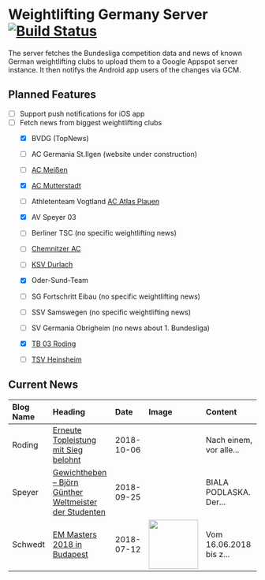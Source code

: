 # Weightlifting Germany Server [![Build Status](https://travis-ci.org/WGierke/weightlifting_germany_server.svg?branch=master)](https://travis-ci.org/WGierke/weightlifting_germany_server)

The server fetches the Bundesliga competition data and news of known German weightlifting clubs to upload them to a Google Appspot server instance.
It then notifys the Android app users of the changes via GCM.

## Planned Features
- [ ] Support push notifications for iOS app  
- [ ] Fetch news from biggest weightlifting clubs
    - [X] BVDG (TopNews)
    - [ ] AC Germania St.Ilgen (website under construction)
    - [ ] [AC Meißen](http://www.ac-meissen.de/index.php?start=1)
    - [X] [AC Mutterstadt](http://www.ac-mutterstadt.de/index.php?start=1)
    - [ ] Athletenteam Vogtland [AC Atlas Plauen](https://acatlas.wordpress.com/)
    - [X] AV Speyer 03
    - [ ] Berliner TSC (no specific weightlifting news)
    - [ ] [Chemnitzer AC](http://chemnitzer-athletenclub.de/aktuelles/news/page/1/)
    - [ ] [KSV Durlach](http://ksvdurlach.de/news?page_n54=1)
    - [X] Oder-Sund-Team
    - [ ] SG Fortschritt Eibau (no specific weightlifting news)
    - [ ] SSV Samswegen (no specific weightlifting news)
    - [ ] SV Germania Obrigheim (no news about 1. Bundesliga)
    - [X] [TB 03 Roding](http://www.tb03-gewichtheben.de/page/1/)
    - [ ] [TSV Heinsheim](http://gewichtheben.tsv-heinsheim.de/index.php?start=1)


## Current News

| Blog Name   | Heading                                                                                                                                               | Date       | Image                                                                                                                 | Content                 |
|:------------|:------------------------------------------------------------------------------------------------------------------------------------------------------|:-----------|:----------------------------------------------------------------------------------------------------------------------|:------------------------|
| Roding      | [Erneute Topleistung mit Sieg belohnt](https://www.tb03-gewichtheben.de/2018/10/erneute-topleistung-mit-sieg-belohnt/)                                | 2018-10-06 |                                                                                                                       | Nach einem, vor alle... |
| Speyer      | [Gewichtheben – Björn Günther Weltmeister  der Studenten](https://www.av03-speyer.de/2018/09/gewichtheben-bjoern-guenther-weltmeister-der-studenten/) | 2018-09-25 |                                                                                                                       | BIALA PODLASKA.  Der... |
| Schwedt     | [EM Masters 2018 in Budapest](http://gewichtheben.blauweiss65-schwedt.de/?p=7730)                                                                     | 2018-07-12 | <img src='http://gewichtheben.blauweiss65-schwedt.de/wp-content/uploads/2018/07/IMG_1586-300x200.jpg' width='100px'/> | Vom 16.06.2018 bis z... |